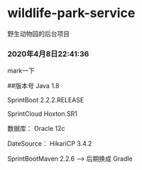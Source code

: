 # wildlife-park-service
野生动物园的后台项目

### 2020年4月8日22:41:36
mark一下

##版本号
Java 1.8

SprintBoot 2.2.2.RELEASE

SprintCloud Hoxton.SR1

数据库： Oracle 12c

DateSource： HikariCP 3.4.2

SprintBootMaven 2.2.6  --> 后期换成 Gradle